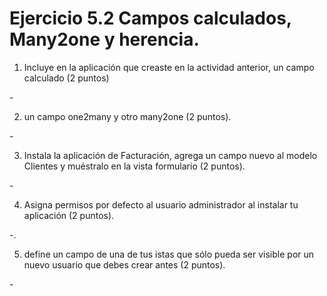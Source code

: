 # Ejercicio 5.2 Campos calculados, Many2one y herencia.

1. Incluye en la aplicación que creaste en la actividad anterior, un campo calculado (2 puntos)

-[](./assets/5-2-1.png)

2. un campo one2many y otro many2one (2 puntos). 

-[](./assets/5-2-2.png)

3. Instala la aplicación de Facturación, agrega un campo nuevo al modelo Clientes y muéstralo en la vista formulario (2 puntos).

-[](./assets/5-2-3.png)

4. Asigna permisos por defecto al usuario administrador al instalar tu aplicación (2 puntos).

-[](./assets/5-2-).

5. define un campo de una de tus istas que sólo pueda ser visible por un nuevo usuario que debes crear antes (2 puntos).

-[](./assets/5-2-)
